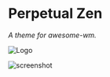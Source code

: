 # Perpetual Zen
*A theme for awesome-wm.*

![Logo](https://i.imgur.com/HxtHvt9.png)

![screenshot](https://i.imgur.com/A5u9HDN.png)
